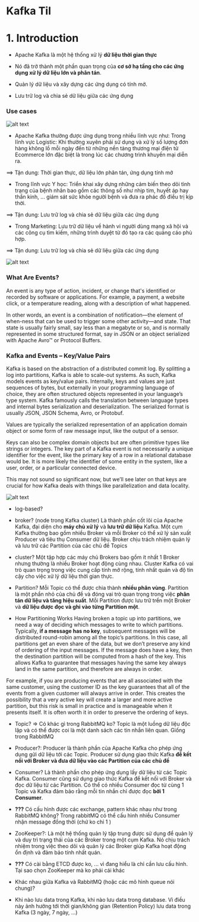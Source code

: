 # Kafka Til

# 1. Introduction
- Apache Kafka là một hệ thống xử lý **dữ liệu thời gian thực** 

- Nó đã trở thành một phần quan trọng của **cơ sở hạ tầng cho các ứng dụng xử lý dữ liệu lớn và phân tán**. 

- Quản lý dữ liệu và xây dựng các ứng dụng có tính mở.

- Lưu trữ log và chia sẻ dữ liệu giữa các ứng dụng 


### Use cases

![alt text](image.png)
- Apache Kafka thường được ứng dụng trong nhiều lĩnh vực như:
Trong lĩnh vực Logistic: Khi thường xuyên phải sử dụng và xử lý số lượng đơn hàng không lồ mỗi ngày đến từ những nền tảng thương mại điện tử Ecommerce lớn đặc biệt là trong lúc các chương trình khuyến mại diễn ra.

==> Tận dung: Thời gian thực, dữ liệu lớn phân tán, ứng dụng tính mở

- Trong lĩnh vực Y học: Triển khai xây dựng những cảm biến theo dõi tình trạng của bệnh nhân bao gồm các thông số như nhịp tim, huyết áp hay thần kinh, ... giám sát sức khỏe người bệnh và đưa ra phác đồ điều trị kịp thời.

==> Tận dung: Lưu trữ log và chia sẻ dữ liệu giữa các ứng dụng 

- Trong Marketing: Lưu trữ dữ liệu về hành vi người dùng mạng xã hội và các công cụ tìm kiếm, những trình duyệt từ đó tạo ra các quảng cáo phù hợp.

==> Tận dung: Lưu trữ log và chia sẻ dữ liệu giữa các ứng dụng

![alt text](image-1.png)

### What Are Events?
An event is any type of action, incident, or change that's identified or recorded by software or applications. For example, a payment, a website click, or a temperature reading, along with a description of what happened.

In other words, an event is a combination of notification—the element of when-ness that can be used to trigger some other activity—and state. That state is usually fairly small, say less than a megabyte or so, and is normally represented in some structured format, say in JSON or an object serialized with Apache Avro™ or Protocol Buffers.

### Kafka and Events – Key/Value Pairs
Kafka is based on the abstraction of a distributed commit log. By splitting a log into partitions, Kafka is able to scale-out systems. As such, Kafka models events as key/value pairs. Internally, keys and values are just sequences of bytes, but externally in your programming language of choice, they are often structured objects represented in your language’s type system. Kafka famously calls the translation between language types and internal bytes serialization and deserialization. The serialized format is usually JSON, JSON Schema, Avro, or Protobuf.

Values are typically the serialized representation of an application domain object or some form of raw message input, like the output of a sensor.

Keys can also be complex domain objects but are often primitive types like strings or integers. The key part of a Kafka event is not necessarily a unique identifier for the event, like the primary key of a row in a relational database would be. It is more likely the identifier of some entity in the system, like a user, order, or a particular connected device.

This may not sound so significant now, but we’ll see later on that keys are crucial for how Kafka deals with things like parallelization and data locality.

![alt text](kafka-architecture.png)

- log-based?
- broker?  (node trong Kafka cluster)
Là thành phần cốt lõi của Apache Kafka, đại diện cho **máy chủ xử lý** và **lưu trữ dữ liệu** Kafka. Một cụm Kafka thường bao gồm nhiều Broker và mỗi Broker có thể xử lý sản xuất Producer và tiêu thụ Consumer dữ liệu. Broker chịu trách nhiệm quản lý và lưu trữ các Partition của các chủ đề Topics
- cluster? Một tập hợp các máy chủ Brokers bao gồm ít nhất 1 Broker nhưng thường là nhiều Broker hoạt động cùng nhau. Cluster Kafka có vai trò quan trọng trong việc cung cấp tính mở rộng, tính nhất quán và độ tin cậy cho việc xử lý dữ liệu thời gian thực.

- Partition?
Mỗi Topic có thể được chia thành **nhiều phân vùng**. Partition là một phần nhỏ của chủ đề và đóng vai trò quan trọng trong việc **phân tán dữ liệu và tăng hiệu suất**. Mỗi Partition được lưu trữ trển một Broker và **dữ liệu được đọc và ghi vào từng Partition một**.

- How Partitioning Works
Having broken a topic up into partitions, we need a way of deciding which messages to write to which partitions. Typically, **if a message has no key**, subsequent messages will be distributed round-robin among all the topic’s partitions. In this case, all partitions get an even share of the data, but we don’t preserve any kind of ordering of the input messages. If the message does have a key, then the destination partition will be computed from a hash of the key. This allows Kafka to guarantee that messages having the same key always land in the same partition, and therefore are always in order.

For example, if you are producing events that are all associated with the same customer, using the customer ID as the key guarantees that all of the events from a given customer will always arrive in order. This creates the possibility that a very active key will create a larger and more active partition, but this risk is small in practice and is manageable when it presents itself. It is often worth it in order to preserve the ordering of keys.
- Topic? => Có khác gì trong RabbitMQ ko?
Topic là một luồng dữ liệu độc lập và có thể được coi là một danh sách các tin nhắn liên quan. Giống trong RabbitMQ

- Producer?: Producer là thành phần của Apache Kafka cho phép ứng dụng gửi dữ liệu tới các Topic. Producer sử dụng giao thức Kafka **để kết nối với Broker và đưa dữ liệu vào các Partition của các chủ đề**

- Consumer? Là thành phần cho phép ứng dụng lấy dữ liệu từ các Topic Kafka. Consumer cũng sử dụng giao thức Kafka để kết nối với Broker và đọc dữ liệu từ các Partition. Có thể có nhiều Consumer đọc từ cùng 1 Topic và Kafka đảm bảo rằng mỗi tin nhắn chỉ được đọc **bởi 1 Consumer**.

- **???** Có cấu hình được các exchange, pattern khác nhau như trong RabbitMQ không? Trong rabbitMQ có thể cấu hình nhiều Consumer nhận message đồng thời (chứ ko chỉ 1 )

- ZooKeeper?: Là một hệ thống quản lý tập trung được sử dụng để quản lý và duy trì trạng thái của các Broker trong một cụm Kafka. Nó chịu trách nhiệm trong việc theo dõi và quản lý các Broker giúp Kafka hoạt động ổn định và đảm bảo tính nhất quán.

* **???** Có cài bằng ETCD được ko, ... vì đang hiểu là chỉ cần lưu cấu hình. Tại sao chọn ZooKeeper mà ko phải cái khác

- Khác nhau giữa Kafka và RabbitMQ (hoặc các mô hình queue nói chung)?


- Khi nào lưu data trong Kafka, khi nào lưu data trong database. Vì điều này ảnh hưởng tới thời gian/không gian (Retention Policy) lưu data trong Kafka (3 ngày, 7 ngày, ...)

